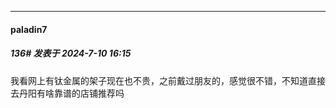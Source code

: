 ﻿
*****

####  paladin7  
##### 136#       发表于 2024-7-10 16:15

我看网上有钛金属的架子现在也不贵，之前戴过朋友的，感觉很不错，不知道直接去丹阳有啥靠谱的店铺推荐吗

